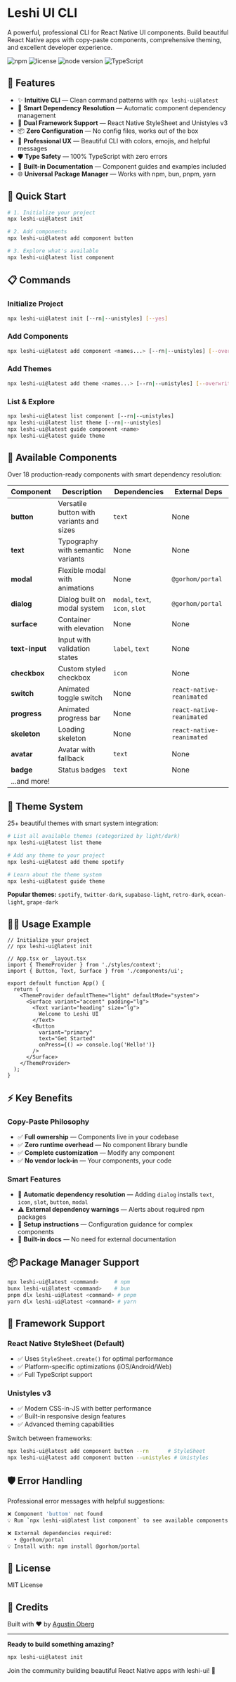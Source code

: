 # Leshi UI CLI

A powerful, professional CLI for React Native UI components. Build beautiful React Native apps with copy-paste components, comprehensive theming, and excellent developer experience.

![npm](https://img.shields.io/npm/v/leshi-ui?color=%2332C037&label=npm) ![license](https://img.shields.io/badge/license-MIT-blue) ![node version](https://img.shields.io/badge/node-%3E%3D16.0.0-brightgreen) ![TypeScript](https://img.shields.io/badge/TypeScript-100%25-blue)

## 🚀 Features

- ✨ **Intuitive CLI** — Clean command patterns with `npx leshi-ui@latest`
- 🧠 **Smart Dependency Resolution** — Automatic component dependency management
- 🎨 **Dual Framework Support** — React Native StyleSheet and Unistyles v3
- 📦 **Zero Configuration** — No config files, works out of the box
- 🎯 **Professional UX** — Beautiful CLI with colors, emojis, and helpful messages
- 🛡️ **Type Safety** — 100% TypeScript with zero errors
- 📖 **Built-in Documentation** — Component guides and examples included
- 🌐 **Universal Package Manager** — Works with npm, bun, pnpm, yarn

## 🎯 Quick Start

```bash
# 1. Initialize your project
npx leshi-ui@latest init

# 2. Add components
npx leshi-ui@latest add component button

# 3. Explore what's available
npx leshi-ui@latest list component
```

## 📋 Commands

### Initialize Project
```bash
npx leshi-ui@latest init [--rn|--unistyles] [--yes]
```

### Add Components
```bash
npx leshi-ui@latest add component <names...> [--rn|--unistyles] [--overwrite] [--yes]
```

### Add Themes
```bash
npx leshi-ui@latest add theme <names...> [--rn|--unistyles] [--overwrite] [--yes]
```

### List & Explore
```bash
npx leshi-ui@latest list component [--rn|--unistyles]
npx leshi-ui@latest list theme [--rn|--unistyles]
npx leshi-ui@latest guide component <name>
npx leshi-ui@latest guide theme
```

## 🎯 Available Components

Over 18 production-ready components with smart dependency resolution:

| Component | Description | Dependencies | External Deps |
|-----------|-------------|--------------|---------------|
| **button** | Versatile button with variants and sizes | `text` | None |
| **text** | Typography with semantic variants | None | None |
| **modal** | Flexible modal with animations | None | `@gorhom/portal` |
| **dialog** | Dialog built on modal system | `modal`, `text`, `icon`, `slot` | `@gorhom/portal` |
| **surface** | Container with elevation | None | None |
| **text-input** | Input with validation states | `label`, `text` | None |
| **checkbox** | Custom styled checkbox | `icon` | None |
| **switch** | Animated toggle switch | None | `react-native-reanimated` |
| **progress** | Animated progress bar | None | `react-native-reanimated` |
| **skeleton** | Loading skeleton | None | `react-native-reanimated` |
| **avatar** | Avatar with fallback | `text` | None |
| **badge** | Status badges | `text` | None |
| ...and more! | | | |

## 🎨 Theme System

25+ beautiful themes with smart system integration:

```bash
# List all available themes (categorized by light/dark)
npx leshi-ui@latest list theme

# Add any theme to your project
npx leshi-ui@latest add theme spotify

# Learn about the theme system
npx leshi-ui@latest guide theme
```

**Popular themes:** `spotify`, `twitter-dark`, `supabase-light`, `retro-dark`, `ocean-light`, `grape-dark`

## 🧑‍💻 Usage Example

```tsx
// Initialize your project
// npx leshi-ui@latest init

// App.tsx or _layout.tsx
import { ThemeProvider } from './styles/context';
import { Button, Text, Surface } from './components/ui';

export default function App() {
  return (
    <ThemeProvider defaultTheme="light" defaultMode="system">
      <Surface variant="accent" padding="lg">
        <Text variant="heading" size="lg">
          Welcome to Leshi UI
        </Text>
        <Button 
          variant="primary" 
          text="Get Started"
          onPress={() => console.log('Hello!')}
        />
      </Surface>
    </ThemeProvider>
  );
}
```

## ⚡️ Key Benefits

### Copy-Paste Philosophy
- ✅ **Full ownership** — Components live in your codebase
- ✅ **Zero runtime overhead** — No component library bundle
- ✅ **Complete customization** — Modify any component
- ✅ **No vendor lock-in** — Your components, your code

### Smart Features
- 🧠 **Automatic dependency resolution** — Adding `dialog` installs `text`, `icon`, `slot`, `button`, `modal`
- ⚠️ **External dependency warnings** — Alerts about required npm packages
- 🔧 **Setup instructions** — Configuration guidance for complex components
- 📖 **Built-in docs** — No need for external documentation

## 📦 Package Manager Support

```bash
npx leshi-ui@latest <command>     # npm
bunx leshi-ui@latest <command>    # bun  
pnpm dlx leshi-ui@latest <command> # pnpm
yarn dlx leshi-ui@latest <command> # yarn
```

## 🎯 Framework Support

### React Native StyleSheet (Default)
- ✅ Uses `StyleSheet.create()` for optimal performance
- ✅ Platform-specific optimizations (iOS/Android/Web)
- ✅ Full TypeScript support

### Unistyles v3
- ✅ Modern CSS-in-JS with better performance
- ✅ Built-in responsive design features
- ✅ Advanced theming capabilities

Switch between frameworks:
```bash
npx leshi-ui@latest add component button --rn      # StyleSheet
npx leshi-ui@latest add component button --unistyles # Unistyles
```

## 🛡️ Error Handling

Professional error messages with helpful suggestions:

```bash
❌ Component 'buttom' not found
💡 Run `npx leshi-ui@latest list component` to see available components

❌ External dependencies required:
  • @gorhom/portal
💡 Install with: npm install @gorhom/portal
```

## 📄 License

MIT License

## 🙏 Credits

Built with ❤️ by [Agustin Oberg](https://www.linkedin.com/in/oberg-agustin)

---

**Ready to build something amazing?**

```bash
npx leshi-ui@latest init
```

Join the community building beautiful React Native apps with leshi-ui! 🚀